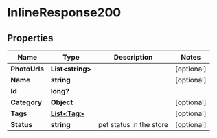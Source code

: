 # InlineResponse200

## Properties

Name | Type | Description | Notes
------------ | ------------- | ------------- | -------------
**PhotoUrls** | **List&lt;string&gt;** |  | [optional] 
**Name** | **string** |  | [optional] 
**Id** | **long?** |  | 
**Category** | **Object** |  | [optional] 
**Tags** | [**List&lt;Tag&gt;**](Tag.md) |  | [optional] 
**Status** | **string** | pet status in the store | [optional] 


